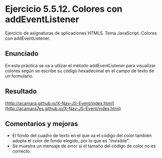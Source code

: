 # Ejercicio 5.5.12. Colores con addEventListener
Ejercicio de asignaturas de aplicaciones HTML5. Tema JavaScript. Colores con addEventListener.

## Enunciado
En esta práctica se va a utlizar el método addEventListener para visualizar colores según se escribe su código hexadecimal en el campo de texto de un formulario.

## Resultado
[http://acamara.github.io/X-Nav-JS-Event/index.html](http://acamara7es.github.io/X-Nav-JS-Event/index.html)

## Comentarios y mejoras
- El fondo del cuadro de texto en el que va el código del color también adopta el color de fondo elegido, por lo que es "invisible".
- Se muestra un mensaje de error si el tamaño del código de color no es correcto.
